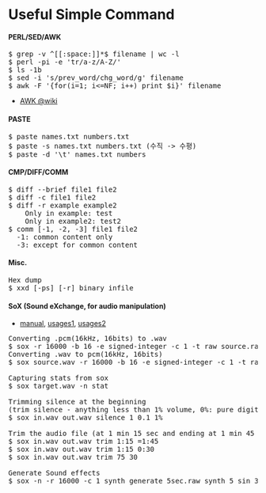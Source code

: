 
#  Useful Simple Command 

#### PERL/SED/AWK 
<pre>
$ grep -v ^[[:space:]]*$ filename | wc -l
$ perl -pi -e 'tr/a-z/A-Z/' 
$ ls -1b
$ sed -i 's/prev_word/chg_word/g' filename
$ awk -F '{for(i=1; i<=NF; i++) print $i}' filename
</pre>
- [AWK @wiki](http://www.wikiwand.com/ko/AWK)

#### PASTE 
<pre>
$ paste names.txt numbers.txt
$ paste -s names.txt numbers.txt (수직 -> 수평)
$ paste -d '\t' names.txt numbers 
</pre>

#### CMP/DIFF/COMM 
<pre>
$ diff --brief file1 file2
$ diff -c file1 file2
$ diff -r example example2
    Only in example: test
    Only in example2: test2
$ comm [-1, -2, -3] file1 file2 
  -1: common content only
  -3: except for common content 
</pre>

#### Misc. #### 
<pre>
Hex dump
$ xxd [-ps] [-r] binary_infile  
</pre>

#### SoX (Sound eXchange, for audio manipulation)
- [manual](http://sox.sourceforge.net/sox.html), [usages1](https://digitalcardboard.com/blog/2009/08/25/the-sox-of-silence/comment-page-2/), [usages2](http://forums.justlinux.com/showthread.php?136678-using-sox-to-trim-silence-from-the-end-of-wav-files)
<pre>
Converting .pcm(16kHz, 16bits) to .wav
$ sox -r 16000 -b 16 -e signed-integer -c 1 -t raw source.raw target.wav 
Converting .wav to pcm(16kHz, 16bits)
$ sox source.wav -r 16000 -b 16 -e signed-integer -c 1 -t raw --show-progress target.pcm  (-L: big endian)

Capturing stats from sox
$ sox target.wav -n stat

Trimming silence at the beginning 
(trim silence - anything less than 1% volume, 0%: pure digital silence)
$ sox in.wav out.wav silence 1 0.1 1%

Trim the audio file (at 1 min 15 sec and ending at 1 min 45 sec):
$ sox in.wav out.wav trim 1:15 =1:45
$ sox in.wav out.wav trim 1:15 0:30
$ sox in.wav out.wav trim 75 30

Generate Sound effects
$ sox -n -r 16000 -c 1 synth_generate_5sec.raw synth 5 sin 347
</pre>

